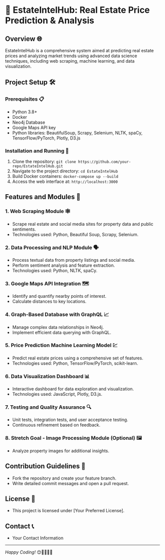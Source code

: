 
# 🚀 EstateIntelHub: Real Estate Price Prediction & Analysis

## Overview 🌐
EstateIntelHub is a comprehensive system aimed at predicting real estate prices and analyzing market trends using advanced data science techniques, including web scraping, machine learning, and data visualization.

## Project Setup 🛠️

### Prerequisites 📋
- Python 3.8+
- Docker
- Neo4j Database
- Google Maps API key
- Python libraries: BeautifulSoup, Scrapy, Selenium, NLTK, spaCy, TensorFlow/PyTorch, Plotly, D3.js

### Installation and Running 🚀
1. Clone the repository: `git clone https://github.com/your-repo/EstateIntelHub.git`
2. Navigate to the project directory: `cd EstateIntelHub`
3. Build Docker containers: `docker-compose up --build`
4. Access the web interface at: `http://localhost:3000`

## Features and Modules 📑

### 1. Web Scraping Module 🕸️
- Scrape real estate and social media sites for property data and public sentiments.
- Technologies used: Python, Beautiful Soup, Scrapy, Selenium.

### 2. Data Processing and NLP Module 🗣️
- Process textual data from property listings and social media.
- Perform sentiment analysis and feature extraction.
- Technologies used: Python, NLTK, spaCy.

### 3. Google Maps API Integration 🗺️
- Identify and quantify nearby points of interest.
- Calculate distances to key locations.

### 4. Graph-Based Database with GraphQL 📈
- Manage complex data relationships in Neo4j.
- Implement efficient data querying with GraphQL.

### 5. Price Prediction Machine Learning Model 💹
- Predict real estate prices using a comprehensive set of features.
- Technologies used: Python, TensorFlow/PyTorch, scikit-learn.

### 6. Data Visualization Dashboard 📊
- Interactive dashboard for data exploration and visualization.
- Technologies used: JavaScript, Plotly, D3.js.

### 7. Testing and Quality Assurance 🔍
- Unit tests, integration tests, and user acceptance testing.
- Continuous refinement based on feedback.

### 8. Stretch Goal - Image Processing Module (Optional) 🖼️
- Analyze property images for additional insights.

## Contribution Guidelines 🤝
- Fork the repository and create your feature branch.
- Write detailed commit messages and open a pull request.

## License 📜
- This project is licensed under [Your Preferred License].

## Contact 📞
- Your Contact Information

---

*Happy Coding!* 😊👨‍💻👩‍💻
